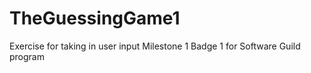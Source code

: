 # TheGuessingGame1
Exercise for taking in user input Milestone 1 Badge 1 for Software Guild program
